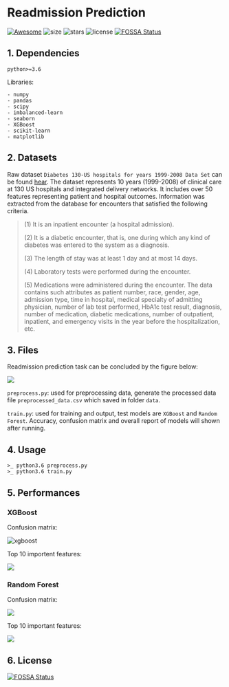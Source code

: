 # Readmission Prediction

[![Awesome](https://awesome.re/badge.svg)](https://awesome.re)
![size](https://img.shields.io/github/repo-size/freesinger/Readmission_Prediction.svg?style=plastic)
![stars](https://img.shields.io/github/stars/freesinger/Readmission_Prediction.svg?style=social)
![license](https://img.shields.io/github/license/freesinger/Readmission_Prediction.svg?style=plastic)
[![FOSSA Status](https://app.fossa.io/api/projects/git%2Bgithub.com%2Ffreesinger%2Freadmission_prediction.svg?type=shield)](https://app.fossa.io/projects/git%2Bgithub.com%2Ffreesinger%2Freadmission_prediction?ref=badge_shield)

## 1. Dependencies

`python>=3.6`

Libraries:
```
- numpy
- pandas
- scipy
- imbalanced-learn
- seaborn
- XGBoost
- scikit-learn
- matplotlib
```

## 2. Datasets

Raw dataset `Diabetes 130-US hospitals for years 1999-2008 Data Set` can be found [hear](https://archive.ics.uci.edu/ml/datasets/Diabetes+130-US+hospitals+for+years+1999-2008#).
The dataset represents 10 years (1999-2008) of clinical care at 130 US hospitals and integrated delivery networks. It includes over 50 features representing patient and hospital outcomes. Information was extracted from the database for encounters that satisfied the following criteria. 

> (1) It is an inpatient encounter (a hospital admission).
> 
> (2) It is a diabetic encounter, that is, one during which any kind of diabetes was entered to the system as a diagnosis.
> 
> (3) The length of stay was at least 1 day and at most 14 days.
> 
> (4) Laboratory tests were performed during the encounter.
> 
> (5) Medications were administered during the encounter. The data contains such attributes as patient number, race, gender, age, admission type, time in hospital, medical specialty of admitting physician, number of lab test performed, HbA1c test result, diagnosis, number of medication, diabetic medications, number of outpatient, inpatient, and emergency visits in the year before the hospitalization, etc.

## 3. Files

Readmission prediction task can be concluded by the figure below:

![](images/task.png)

`preprocess.py`: used for preprocessing data, generate the processed data file `preprocessed_data.csv` which saved in folder `data`.

`train.py`: used for training and output, test models are `XGBoost` and `Random Forest`. Accuracy, confusion matrix and overall report of models will shown after running.

## 4. Usage

```
>_ python3.6 preprocess.py
>_ python3.6 train.py
```

## 5. Performances

### XGBoost

Confusion matrix:

![xgboost](./images/XGBoost.png)

Top 10 importent features:

![](images/XGBfeatImportance.jpg)

### Random Forest

Confusion matrix:

![](images/randomForest.png)

Top 10 important features:

![](images/RFfeatImportance.jpg)

## 6. License

[![FOSSA Status](https://app.fossa.io/api/projects/git%2Bgithub.com%2Ffreesinger%2Freadmission_prediction.svg?type=large)](https://app.fossa.io/projects/git%2Bgithub.com%2Ffreesinger%2Freadmission_prediction?ref=badge_large)

